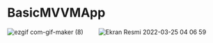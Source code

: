 # BasicMVVMApp
![ezgif com-gif-maker (8)](https://user-images.githubusercontent.com/80515499/160035193-f307ee25-5c16-4dd3-b836-0029935184fc.gif) &nbsp; &nbsp; &nbsp; &nbsp;
![Ekran Resmi 2022-03-25 04 06 59](https://user-images.githubusercontent.com/80515499/160035201-e5577630-c824-43b8-8cb5-49829c30cefa.png)
